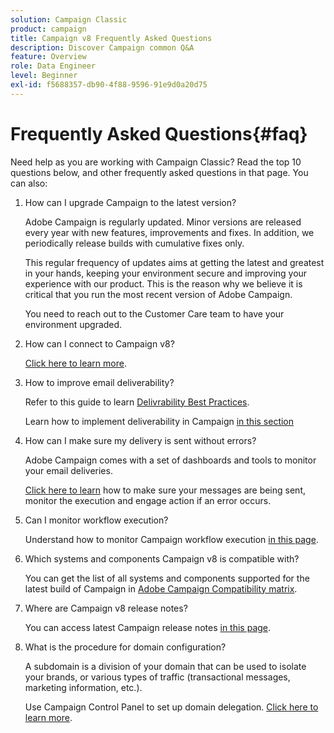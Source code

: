 ```yaml
---
solution: Campaign Classic
product: campaign
title: Campaign v8 Frequently Asked Questions
description: Discover Campaign common Q&A
feature: Overview
role: Data Engineer
level: Beginner
exl-id: f5688357-db90-4f88-9596-91e9d0a20d75
---
```

# Frequently Asked Questions{#faq}

Need help as you are working with Campaign Classic? Read the top 10 questions below, and other frequently asked questions in that page. You can also:

1. How can I upgrade Campaign to the latest version?

    Adobe Campaign is regularly updated. Minor versions are released every year with new features, improvements and fixes. In addition, we periodically release builds with cumulative fixes only.

    This regular frequency of updates aims at getting the latest and greatest in your hands, keeping your environment secure and improving your experience with our product. This is the reason why we believe it is critical that you run the most recent version of Adobe Campaign. 
    
    You need to reach out to the Customer Care team to have your environment upgraded.

1. How can I connect to Campaign v8?

    [Click here to learn more](connect.md).

1. How to improve email deliverability? 

    Refer to this guide to learn [Delivrability Best Practices](https://experienceleague.adobe.com/docs/deliverability-learn/deliverability-best-practice-guide/introduction.html).

    Learn how to implement deliverability in Campaign [in this section](https://experienceleague.adobe.com/docs/deliverability-learn/deliverability-best-practice-guide/additional-resources/general-resources.html)

1. How can I make sure my delivery is sent without errors?

    Adobe Campaign comes with a set of dashboards and tools to monitor your email deliveries.

    [Click here to learn](https://experienceleague.adobe.com/docs/campaign-classic/using/sending-messages/monitoring-deliveries/about-delivery-monitoring.html) how to make sure your messages are being sent, monitor the execution and engage action if an error occurs.
    
1. Can I monitor workflow execution?

    Understand how to monitor Campaign workflow execution [in this page](https://experienceleague.adobe.com/docs/campaign-classic/using/automating-with-workflows/executing-a-workflow/starting-a-workflow.html).

1. Which systems and components Campaign v8 is compatible with? 

    You can get the list of all systems and components supported for the latest build of Campaign in [Adobe Campaign Compatibility matrix](compatibility-matrix.md).

1. Where are Campaign v8 release notes?

    You can access latest Campaign release notes [in this page](release-notes.md).

1. What is the procedure for domain configuration?

    A subdomain is a division of your domain that can be used to isolate your brands, or various types of traffic (transactional messages, marketing information, etc.).
    
    Use Campaign Control Panel to set up domain delegation. [Click here to learn more](https://experienceleague.adobe.com/docs/control-panel/using/subdomains-and-certificates/subdomains-branding.html).
